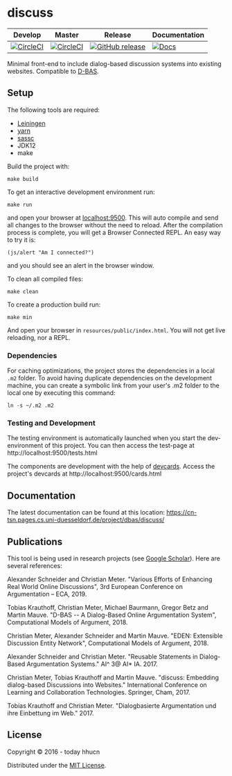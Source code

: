 # discuss

| Develop | Master | Release | Documentation |
|---------|--------|---------|---------------|
|[![CircleCI](https://img.shields.io/circleci/project/hhucn/discuss/develop.svg?maxAge=60)](https://circleci.com/gh/hhucn/discuss/tree/develop) | [![CircleCI](https://img.shields.io/circleci/project/hhucn/discuss/master.svg?maxAge=60)](https://circleci.com/gh/hhucn/discuss/tree/master) | [![GitHub release](https://img.shields.io/github/release/hhucn/discuss.svg?maxAge=60)](https://github.com/hhucn/discuss/releases) | [![Docs](https://img.shields.io/badge/docs-develop-blue)](https://cn-tsn.pages.cs.uni-duesseldorf.de/project/dbas/discuss/)

Minimal front-end to include dialog-based discussion systems into existing
websites. Compatible to [D-BAS](https://github.com/hhucn/dbas).


## Setup

The following tools are required:
* [Leiningen](http://leiningen.org/)
* [yarn](https://yarnpkg.com/)
* [sassc](https://github.com/sass/sassc)
* JDK12
* make

Build the project with:

    make build

To get an interactive development environment run:

    make run

and open your browser at [localhost:9500](http://localhost:9500). This will auto
compile and send all changes to the browser without the need to reload. After
the compilation process is complete, you will get a Browser Connected REPL. An
easy way to try it is:

    (js/alert "Am I connected?")

and you should see an alert in the browser window.

To clean all compiled files:

    make clean

To create a production build run:

    make min

And open your browser in `resources/public/index.html`. You will not get live
reloading, nor a REPL.

### Dependencies

For caching optimizations, the project stores the dependencies in a local `.m2`
folder. To avoid having duplicate dependencies on the development machine,
you can create a symbolic link from your user's .m2 folder to the local one by
executing this command: 

    ln -s ~/.m2 .m2


### Testing and Development

The testing environment is automatically launched when you start the
dev-environment of this project. You can then access the test-page at
http://localhost:9500/tests.html

The components are development with the help of
[devcards](https://github.com/bhauman/devcards). Access the project's devcards
at http://localhost:9500/cards.html


## Documentation

The latest documentation can be found at this location:
https://cn-tsn.pages.cs.uni-duesseldorf.de/project/dbas/discuss/


## Publications

This tool is being used in research projects (see [Google
Scholar](https://scholar.google.de/scholar?cites=16210704751689306722&as_sdt=2005&sciodt=0,5&hl=de)).
Here are several references:

Alexander Schneider and Christian Meter. "Various Efforts of Enhancing Real
World Online Discussions", 3rd European Conference on Argumentation – ECA, 2019.

Tobias Krauthoff, Christian Meter, Michael Baurmann, Gregor Betz and Martin
Mauve. "D-BAS -- A Dialog-Based Online Argumentation System", Computational
Models of Argument, 2018.

Christian Meter, Alexander Schneider and Martin Mauve. "EDEN: Extensible
Discussion Entity Network", Computational Models of Argument, 2018.

Alexander Schneider and Christian Meter. "Reusable Statements in Dialog-Based
Argumentation Systems." AI^ 3@ AI* IA. 2017.

Christian Meter, Tobias Krauthoff and Martin Mauve. "discuss: Embedding
dialog-based Discussions into Websites." International Conference on Learning
and Collaboration Technologies. Springer, Cham, 2017.

Tobias Krauthoff and Christian Meter. "Dialogbasierte Argumentation und ihre
Einbettung im Web." 2017.

## License

Copyright © 2016 - today hhucn

Distributed under the [MIT License](LICENSE).
